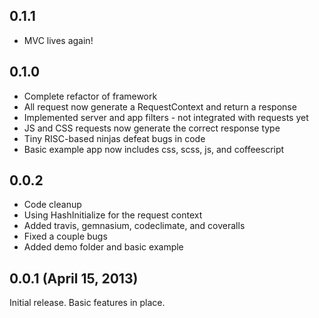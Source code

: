 ## 0.1.1
  - MVC lives again!

## 0.1.0
  - Complete refactor of framework
  - All request now generate a RequestContext and return a response
  - Implemented server and app filters - not integrated with requests yet
  - JS and CSS requests now generate the correct response type
  - Tiny RISC-based ninjas defeat bugs in code
  - Basic example app now includes css, scss, js, and coffeescript

## 0.0.2

  - Code cleanup
  - Using HashInitialize for the request context
  - Added travis, gemnasium, codeclimate, and coveralls
  - Fixed a couple bugs
  - Added demo folder and basic example

## 0.0.1  (April 15, 2013)

Initial release. Basic features in place.